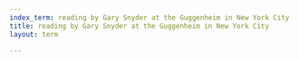 ```yaml
---
index_term: reading by Gary Snyder at the Guggenheim in New York City
title: reading by Gary Snyder at the Guggenheim in New York City
layout: term

---
```

